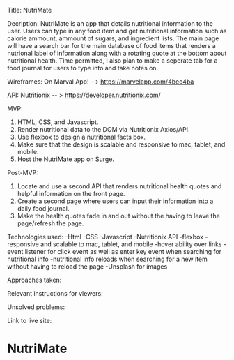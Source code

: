 <!-- Title: A working title for your app. (Feel free to have some fun with this.) -->

Title: NutriMate

<!-- Description: 4 to 5 sentences summarizing the features, functions, and goals. -->

Decription: NutriMate is an app that details nutritional information to the user. Users can type in any food item and get nutritional information such as calorie ammount, ammount of sugars, and ingredient lists. The main page will have a search bar for the main database of food items that renders a nutrional label of information along with a rotating quote at the bottom about nutritional health. Time permitted, I also plan to make a seperate tab for a food journal for users to type into and take notes on.

<!-- Wireframes: Mockups of your app on desktop, tablet, and mobile. -->

Wireframes: On Marval App! --> https://marvelapp.com/4bee4ba

<!-- API: Which API you will be using. -->

API: Nutritionix -- > https://developer.nutritionix.com/

<!-- MVP: Write out what your goals are for MVP, including the minimum, need-to-have features of your app. -->

MVP:

1. HTML, CSS, and Javascript.
2. Render nutritional data to the DOM via Nutritionix Axios/API.
3. Use flexbox to design a nutritional facts box.
4. Make sure that the design is scalable and responsive to mac, tablet, and mobile.
5. Host the NutriMate app on Surge.

<!-- Post-MVP: Write out what your goals are for post-MVP, including nice-to-have features that you would like to implement once your MVP is complete. -->

Post-MVP:

1. Locate and use a second API that renders nutritional health quotes and helpful information on the front page.
2. Create a second page where users can input their information into a daily food journal.
3. Make the health quotes fade in and out without the having to leave the page/refresh the page.

Technologies used:
-Html
-CSS
-Javascript
-Nutritionix API
-flexbox
-responsive and scalable to mac, tablet, and mobile
-hover ability over links
-event listener for click event as well as enter key event when searching for nutritional info
-nutritional info reloads when searching for a new item without having to reload the page
-Unsplash for images

Approaches taken:

Relevant instructions for viewers:

Unsolved problems:

Link to live site:

# NutriMate
